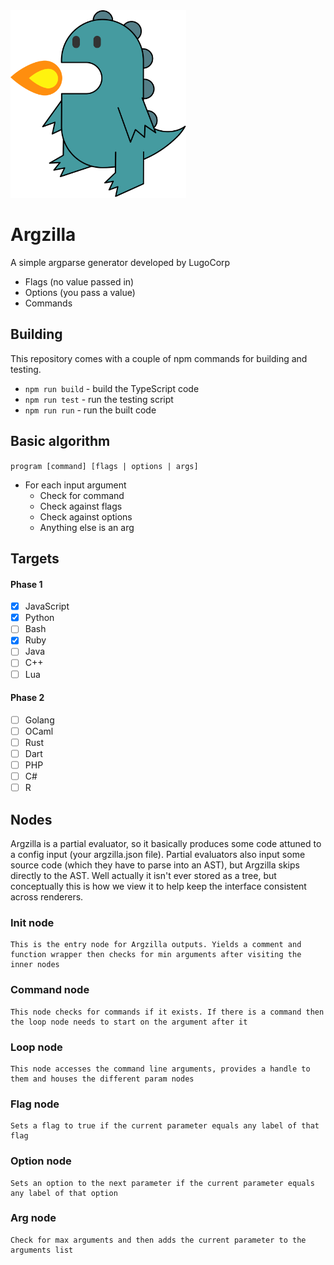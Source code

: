 <img height="300" src="./res/argzilla.svg"/>

# Argzilla
A simple argparse generator developed by LugoCorp

- Flags (no value passed in)
- Options (you pass a value)
- Commands

## Building
This repository comes with a couple of npm commands for building and testing.
- `npm run build` - build the TypeScript code
- `npm run test` - run the testing script
- `npm run run` - run the built code

## Basic algorithm
`program [command] [flags | options | args]`

- For each input argument
  - Check for command
  - Check against flags
  - Check against options
  - Anything else is an arg

## Targets
#### Phase 1
- [x] JavaScript
- [x] Python
- [ ] Bash
- [x] Ruby
- [ ] Java
- [ ] C++
- [ ] Lua

#### Phase 2
- [ ] Golang
- [ ] OCaml
- [ ] Rust
- [ ] Dart
- [ ] PHP
- [ ] C#
- [ ] R

## Nodes
Argzilla is a partial evaluator, so it basically produces some code attuned to a config input (your argzilla.json file). Partial evaluators also input some source code (which they have to parse into an AST), but Argzilla skips directly to the AST. Well actually it isn't ever stored as a tree, but conceptually this is how we view it to help keep the interface consistent across renderers.
### Init node
```
This is the entry node for Argzilla outputs. Yields a comment and function wrapper then checks for min arguments after visiting the inner nodes
```

### Command node
```
This node checks for commands if it exists. If there is a command then the loop node needs to start on the argument after it
```

### Loop node
```
This node accesses the command line arguments, provides a handle to them and houses the different param nodes
```

### Flag node
```
Sets a flag to true if the current parameter equals any label of that flag
```

### Option node
```
Sets an option to the next parameter if the current parameter equals any label of that option
```

### Arg node
```
Check for max arguments and then adds the current parameter to the arguments list
```
